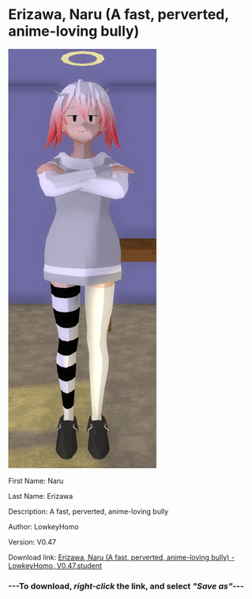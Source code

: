 # Erizawa, Naru (A fast, perverted, anime-loving bully)

<img src = "https://raw.githubusercontent.com/Arbiter1223/Daigaku-Gurashi-Custom-Students/master/Students/Files/Erizawa%2C%20Naru%20(A%20fast%2C%20perverted%2C%20anime-loving%20bully).png">

First Name: Naru

Last Name: Erizawa

Description: A fast, perverted, anime-loving bully

Author: LowkeyHomo

Version: V0.47

Download link: <a href="https://raw.githubusercontent.com/Arbiter1223/Daigaku-Gurashi-Custom-Students/master/Students/Files/Erizawa%2C%20Naru%20(A%20fast%2C%20perverted%2C%20anime-loving%20bully)%20-%20LowkeyHomo%2C%20V0.47.student">Erizawa, Naru (A fast, perverted, anime-loving bully) - LowkeyHomo, V0.47.student</a>

### ---**To download, _right-click_ the link, and select _"Save as"_**---
